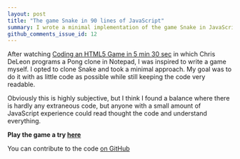 ```yaml
---
layout: post
title: "The game Snake in 90 lines of JavaScript"
summary: I wrote a minimal implementation of the game Snake in JavaScript
github_comments_issue_id: 12
---
```


After watching [Coding an HTML5 Game in 5 min 30
sec](https://www.youtube.com/watch?v=KoWqdEACyLI) in which Chris DeLeon
programs a Pong clone in Notepad, I was inspired to write a game myself.
I opted to clone Snake and took a minimal approach. My goal was to do it with
as little code as possible while still keeping the code very readable.

Obviously this is highly subjective, but I think I found a balance where there
is hardly any extraneous code, but anyone with a small amount of JavaScript
experience could read thought the code and understand everything.

__Play the game a try [here](https://rawgit.com/captbaritone/snake.js/master/index.html)__

<script src="https://gist-it.appspot.com/https://github.com/captbaritone/snake.js/raw/master/snake.js?footer=0"></script>

You can contribute to the code [on GitHub](https://github.com/captbaritone/snake.js)
